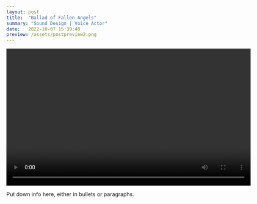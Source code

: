 ```yaml
---
layout: post
title:  "Ballad of Fallen Angels"
summary: "Sound Design | Voice Actor"
date:   2022-10-07 15:39:40
preview: /assets/postpreview2.png
---
```


<video width="640" height="360" controls>
  <source src="/assets/video2.mp4" type="video/mp4">
</video>

Put down info here, either in bullets or paragraphs.

